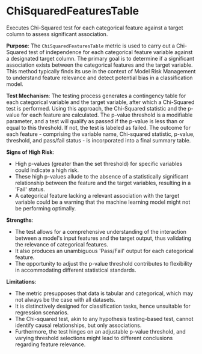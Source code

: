 # ChiSquaredFeaturesTable

Executes Chi-Squared test for each categorical feature against a target column to assess significant association.

**Purpose**: The `ChiSquaredFeaturesTable` metric is used to carry out a Chi-Squared test of independence for each
categorical feature variable against a designated target column. The primary goal is to determine if a significant
association exists between the categorical features and the target variable. This method typically finds its use in
the context of Model Risk Management to understand feature relevance and detect potential bias in a classification
model.

**Test Mechanism**: The testing process generates a contingency table for each categorical variable and the target
variable, after which a Chi-Squared test is performed. Using this approach, the Chi-Squared statistic and the
p-value for each feature are calculated. The p-value threshold is a modifiable parameter, and a test will qualify
as passed if the p-value is less than or equal to this threshold. If not, the test is labeled as failed. The
outcome for each feature - comprising the variable name, Chi-squared statistic, p-value, threshold, and pass/fail
status - is incorporated into a final summary table.

**Signs of High Risk**:
- High p-values (greater than the set threshold) for specific variables could indicate a high risk.
- These high p-values allude to the absence of a statistically significant relationship between the feature and the
target variables, resulting in a 'Fail' status.
- A categorical feature lacking a relevant association with the target variable could be a warning that the machine
learning model might not be performing optimally.

**Strengths**:
- The test allows for a comprehensive understanding of the interaction between a model's input features and the
target output, thus validating the relevance of categorical features.
- It also produces an unambiguous 'Pass/Fail' output for each categorical feature.
- The opportunity to adjust the p-value threshold contributes to flexibility in accommodating different statistical
standards.

**Limitations**:
- The metric presupposes that data is tabular and categorical, which may not always be the case with all datasets.
- It is distinctively designed for classification tasks, hence unsuitable for regression scenarios.
- The Chi-squared test, akin to any hypothesis testing-based test, cannot identify causal relationships, but only
associations.
- Furthermore, the test hinges on an adjustable p-value threshold, and varying threshold selections might lead to
different conclusions regarding feature relevance.